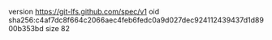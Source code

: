version https://git-lfs.github.com/spec/v1
oid sha256:c4af7dc8f664c2066aec4feb6fedc0a9d027dec924112439437d1d8900b353bd
size 82
